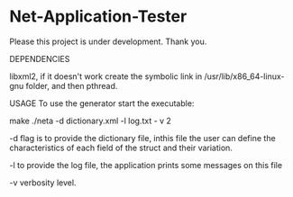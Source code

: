 # Net-Application-Tester

Please this project is under development.
Thank you.

DEPENDENCIES

libxml2, if it doesn't work create the symbolic link in 
/usr/lib/x86_64-linux-gnu folder, and then pthread.


USAGE
To use the generator start the executable:

make
./neta -d dictionary.xml -l log.txt - v 2

-d flag is to provide the dictionary file, inthis file the user can define the characteristics of each field of the struct and their variation.

-l to provide the log file, the application prints some messages on this file

-v verbosity level.




